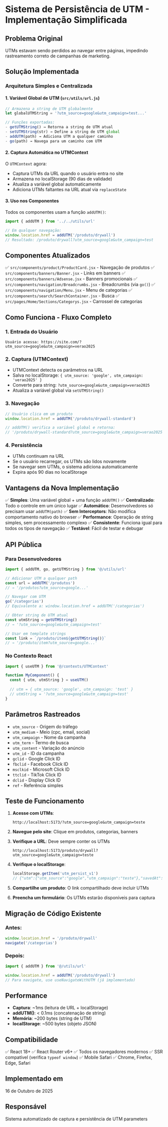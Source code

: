 # Sistema de Persistência de UTM - Implementação Simplificada

## Problema Original
UTMs estavam sendo perdidos ao navegar entre páginas, impedindo rastreamento correto de campanhas de marketing.

## Solução Implementada

### Arquitetura Simples e Centralizada

#### 1. **Variável Global de UTM (`src/utils/url.js`)**
```javascript
// Armazena a string de UTM globalmente
let globalUTMString = '?utm_source=google&utm_campaign=test...'

// Funções exportadas:
- getUTMString() → Retorna a string de UTM atual
- setUTMString(str) → Define a string de UTM global
- addUTM(path) → Adiciona UTM a qualquer caminho
- go(path) → Navega para um caminho com UTM
```

#### 2. **Captura Automática no UTMContext**
O `UTMContext` agora:
- Captura UTMs da URL quando o usuário entra no site
- Armazena no localStorage (90 dias de validade)
- Atualiza a variável global automaticamente
- Adiciona UTMs faltantes na URL atual via `replaceState`

#### 3. **Uso nos Componentes**
Todos os componentes usam a função `addUTM()`:

```javascript
import { addUTM } from '../../utils/url'

// Em qualquer navegação:
window.location.href = addUTM('/produto/drywall')
// Resultado: /produto/drywall?utm_source=google&utm_campaign=test
```

## Componentes Atualizados

✅ `src/components/product/ProductCard.jsx` - Navegação de produtos
✅ `src/components/banners/Banner.jsx` - Links em banners
✅ `src/components/banners/Adsense.jsx` - Banners promocionais
✅ `src/components/navigation/Breadcrumbs.jsx` - Breadcrumbs (via `go()`)
✅ `src/components/navigation/Menu.jsx` - Menu de categorias
✅ `src/components/search/SearchContainer.jsx` - Busca
✅ `src/pages/Home/Sections/Categorys.jsx` - Carrossel de categorias

## Como Funciona - Fluxo Completo

### 1. **Entrada do Usuário**
```
Usuário acessa: https://site.com/?utm_source=google&utm_campaign=verao2025
```

### 2. **Captura (UTMContext)**
- UTMContext detecta os parâmetros na URL
- Salva no localStorage: `{ utm_source: 'google', utm_campaign: 'verao2025' }`
- Converte para string: `?utm_source=google&utm_campaign=verao2025`
- Atualiza a variável global via `setUTMString()`

### 3. **Navegação**
```javascript
// Usuário clica em um produto
window.location.href = addUTM('/produto/drywall-standard')

// addUTM() verifica a variável global e retorna:
// '/produto/drywall-standard?utm_source=google&utm_campaign=verao2025'
```

### 4. **Persistência**
- UTMs continuam na URL
- Se o usuário recarregar, os UTMs são lidos novamente
- Se navegar sem UTMs, o sistema adiciona automaticamente
- Expira após 90 dias no localStorage

## Vantagens da Nova Implementação

✅ **Simples**: Uma variável global + uma função `addUTM()`
✅ **Centralizado**: Todo o controle em um único lugar
✅ **Automático**: Desenvolvedores só precisam usar `addUTM(path)`
✅ **Sem Interceptors**: Não modifica comportamento nativo do browser
✅ **Performance**: Operação de string simples, sem processamento complexo
✅ **Consistente**: Funciona igual para todos os tipos de navegação
✅ **Testável**: Fácil de testar e debugar

## API Pública

### Para Desenvolvedores

```javascript
import { addUTM, go, getUTMString } from '@/utils/url'

// Adicionar UTM a qualquer path
const url = addUTM('/produtos')
// → '/produtos?utm_source=google...'

// Navegar com UTM
go('/categorias')
// Equivalente a: window.location.href = addUTM('/categorias')

// Obter string de UTM atual
const utmString = getUTMString()
// → '?utm_source=google&utm_campaign=test'

// Usar em template strings
const link = `/produto/item${getUTMString()}`
// → '/produto/item?utm_source=google...'
```

### No Contexto React

```javascript
import { useUTM } from '@/contexts/UTMContext'

function MyComponent() {
  const { utm, utmString } = useUTM()
  
  // utm = { utm_source: 'google', utm_campaign: 'test' }
  // utmString = '?utm_source=google&utm_campaign=test'
}
```

## Parâmetros Rastreados

- `utm_source` - Origem do tráfego
- `utm_medium` - Meio (cpc, email, social)
- `utm_campaign` - Nome da campanha
- `utm_term` - Termo de busca
- `utm_content` - Variação do anúncio
- `utm_id` - ID da campanha
- `gclid` - Google Click ID
- `fbclid` - Facebook Click ID
- `msclkid` - Microsoft Click ID
- `ttclid` - TikTok Click ID
- `dclid` - Display Click ID
- `ref` - Referência simples

## Teste de Funcionamento

1. **Acesse com UTMs**:
   ```
   http://localhost:5173/?utm_source=google&utm_campaign=teste
   ```

2. **Navegue pelo site**: Clique em produtos, categorias, banners

3. **Verifique a URL**: Deve sempre conter os UTMs
   ```
   http://localhost:5173/produto/drywall?utm_source=google&utm_campaign=teste
   ```

4. **Verifique o localStorage**:
   ```javascript
   localStorage.getItem('utm_persist_v1')
   // {"utm":{"utm_source":"google","utm_campaign":"teste"},"savedAt":1697472000000,"ttl":7776000000}
   ```

5. **Compartilhe um produto**: O link compartilhado deve incluir UTMs

6. **Preencha um formulário**: Os UTMs estarão disponíveis para captura

## Migração de Código Existente

### Antes:
```javascript
window.location.href = '/produto/drywall'
navigate('/categorias')
```

### Depois:
```javascript
import { addUTM } from '@/utils/url'

window.location.href = addUTM('/produto/drywall')
// Para navigate, use useNavigateWithUTM (já implementado)
```

## Performance

- **Captura**: ~1ms (leitura de URL + localStorage)
- **addUTM()**: < 0.1ms (concatenação de string)
- **Memória**: ~200 bytes (string de UTM)
- **localStorage**: ~500 bytes (objeto JSON)

## Compatibilidade

✅ React 18+
✅ React Router v6+
✅ Todos os navegadores modernos
✅ SSR compatível (verifica `typeof window`)
✅ Mobile Safari
✅ Chrome, Firefox, Edge, Safari

## Implementado em
16 de Outubro de 2025

## Responsável
Sistema automatizado de captura e persistência de UTM parameters
